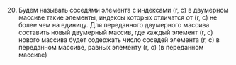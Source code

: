 20. Будем называть соседями элемента с индексами (r, c) в двумерном массиве такие элементы, индексы которых отличатся от (r, c) не более чем на единицу. Для переданного двумерного массива составить новый двумерный массив, где каждый элемент (r, c) нового массива будет содержать число соседей элемента (r, c) в переданном массиве, равных элементу (r, c) (в переданном массиве)
